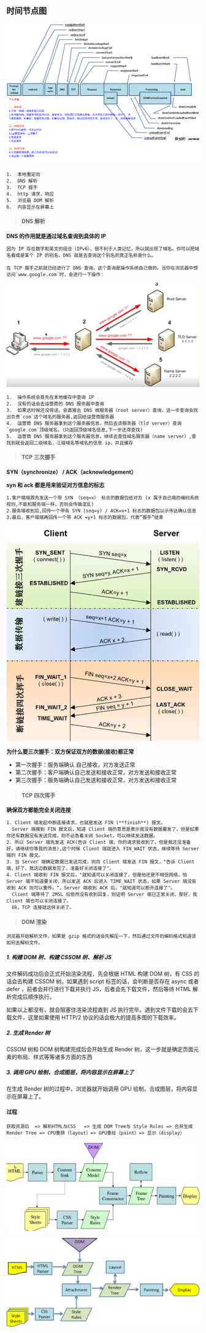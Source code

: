 ## 时间节点图

![](../../pages/browser/img/browserTime.png)

    1.  本地重定向
    2.  DNS 解析
    3.  TCP 握手
    4.  http 请求，响应
    5.  浏览器 DOM 解析
    6.  内容显示在屏幕上

> #### DNS 解析

**DNS 的作用就是通过域名查询到具体的 IP**

    因为 IP 存在数字和英文的组合（IPv6），很不利于人类记忆，所以就出现了域名。你可以把域名看成是某个 IP 的别名，DNS 就是去查询这个别名的真正名称是什么。

    在 TCP 握手之前就已经进行了 DNS 查询，这个查询是操作系统自己做的。当你在浏览器中想访问`www.google.com`时，会进行一下操作：

![](../../pages/browser/img/dns.jpg)

    1.  操作系统会首先在本地缓存中查询 IP
    2.  没有的话会去运营商的 DNS 服务器中查询
    3.  如果这时候还没得话，会直接去 DNS 根服务器（root server）查询，这一步查询会找出负责`com`这个域名的服务器,返回给运营商服务器
    4.  运营商 DNS 服务器拿到这个服务器信息，然后去该服务器（tld server）查询`google.com`顶级域名，（只返回顶级域名信息,下一步还得查找)
    5.  运营商 DNS 服务器拿到这个服务器信息，继续去查找域名服务器（name server）,查找到就会返回二级域名，三级域名等域名的信息 ip，并且缓存

> #### TCP 三次握手

**SYN（synchronize） / ACK（acknowledgement）**

**syn 和 ack 都是用来验证对方信息的标志**

    1.客户端端首先发送一个带 SYN （seq=x） 标志的数据包给对方 (x 属于自己端的编码系统规则,不能和服务端一样，否则会传输混乱)
    2.服务端收到后,回传一个带有 SYN (seq=y) / ACK=x+1 标志的数据包以示传达确认信息
    3.最后，客户端端再回传一个带 ACK =y+1 标志的数据包，代表“握手”结束

![](../../pages/browser/img/tcp.png)

**为什么要三次握手：双方保证双方的数据(接收)都正常**

- 第一次握手：服务端确认 自己接收，对方发送正常
- 第二次握手：客户端确认自己发送和接收正常，对方发送和接收正常
- 第三次握手：服务端确认自己发送和接收正常，对方发送和接收正常

> #### TCP 四次挥手

**确保双方都能完全关闭连接**

    1. Client 端发起中断连接请求，也就是发送 FIN (**finish**) 报文。
      Server 端接到 FIN 报文后，知道 Client 端的意思是表示我没有数据要发了，但是如果你还有数据没有发送完成，则不必急着关闭 Socket，可以继续发送数据。
    2. 所以 Server 端先发送 ACK(告诉 Client 端，你的请求我收到了，但是我还没准备好，请继续你等我的消息),这个时候 Client 端就进入 FIN_WAIT 状态，继续等待 Server 端的 FIN 报文。
    3. 当 Server 端确定数据已发送完成，则向 Client 端发送 FIN 报文，"告诉 Client 端，好了，我这边数据发完了，准备好关闭连接了"。
    4. Client 端收到 FIN 报文后，"就知道可以关闭连接了，但是他还是不相信网络，怕 Server 端不知道要关闭，所以发送 ACK 后进入 TIME_WAIT 状态，如果 Server 端没有收到 ACK 则可以重传。“，Server 端收到 ACK 后，"就知道可以断开连接了"。
      Client 端等待了 2MSL 后依然没有收到回复，则证明 Server 端已正常关闭，那好，我 Client 端也可以关闭连接了。
      Ok，TCP 连接就这样关闭了。

> #### DOM 渲染

    浏览器开始解析文件，如果是 gzip 格式的话会先解压一下，然后通过文件的编码格式知道该如何去解码文件。

##### 1. 构建 DOM 树、构建 CSSOM 树、解析 JS

文件解码成功后会正式开始渲染流程，先会根据 HTML 构建 DOM 树，有 CSS 的话会去构建 CSSOM 树。如果遇到 script 标签的话，会判断是否存在 async 或者 defer ，前者会并行进行下载并执行 JS，后者会先下载文件，然后等待 HTML 解析完成后顺序执行。

如果以上都没有，就会阻塞住渲染流程直到 JS 执行完毕。遇到文件下载的会去下载文件，这里如果使用 HTTP/2 协议的话会极大的提高多图的下载效率。

##### 2. 生成 Render 树

CSSOM 树和 DOM 树构建完成后会开始生成 Render 树，这一步就是确定页面元素的布局、样式等等诸多方面的东西

##### 3. 调用 GPU 绘制，合成图层，将内容显示在屏幕上了

在生成 Render 树的过程中，浏览器就开始调用 GPU 绘制，合成图层，将内容显示在屏幕上了。

#### **过程**

    获取资源后  => 解析HTML与CSS   => 生成 DOM Tree与 Style Rules => 合并生成 Render Tree => CPU重排（layout）=> GPU重绘（paint）=> 显示（display）

![](../../pages/browser/img/render1.jpg)

![](../../pages/browser/img/render2.jpg)

